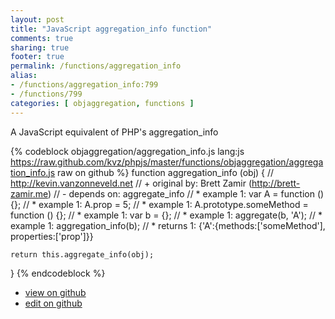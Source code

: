 ```yaml
---
layout: post
title: "JavaScript aggregation_info function"
comments: true
sharing: true
footer: true
permalink: /functions/aggregation_info
alias:
- /functions/aggregation_info:799
- /functions/799
categories: [ objaggregation, functions ]
---
```

A JavaScript equivalent of PHP's aggregation_info
<!-- more -->
{% codeblock objaggregation/aggregation_info.js lang:js https://raw.github.com/kvz/phpjs/master/functions/objaggregation/aggregation_info.js raw on github %}
function aggregation_info (obj) {
    // http://kevin.vanzonneveld.net
    // +   original by: Brett Zamir (http://brett-zamir.me)
    // -    depends on: aggregate_info
    // *     example 1: var A = function () {};
    // *     example 1: A.prop = 5;
    // *     example 1: A.prototype.someMethod = function () {};
    // *     example 1: var b = {};
    // *     example 1: aggregate(b, 'A');
    // *     example 1: aggregation_info(b);
    // *     returns 1: {'A':{methods:['someMethod'], properties:['prop']}}

    return this.aggregate_info(obj);
}
{% endcodeblock %}
<ul>
 <li><a href="https://github.com/kvz/phpjs/blob/master/functions/objaggregation/aggregation_info.js">view on github</a></li>
 <li><a href="https://github.com/kvz/phpjs/edit/master/functions/objaggregation/aggregation_info.js">edit on github</a></li>
</ul>

